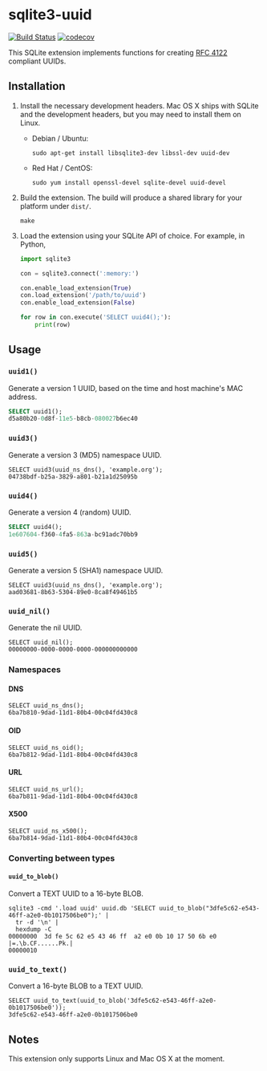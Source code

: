 # sqlite3-uuid

[![Build Status](https://travis-ci.org/benwebber/sqlite3-uuid.svg?branch=master)](https://travis-ci.org/benwebber/sqlite3-uuid)
[![codecov](https://codecov.io/gh/benwebber/sqlite3-uuid/branch/master/graph/badge.svg)](https://codecov.io/gh/benwebber/sqlite3-uuid)

This SQLite extension implements functions for creating [RFC 4122](https://www.ietf.org/rfc/rfc4122.txt) compliant UUIDs.

## Installation

1. Install the necessary development headers. Mac OS X ships with SQLite and the development headers, but you may need to install them on Linux.

    * Debian / Ubuntu:

        ```
        sudo apt-get install libsqlite3-dev libssl-dev uuid-dev
        ```

    * Red Hat / CentOS:

        ```
        sudo yum install openssl-devel sqlite-devel uuid-devel
        ```

2. Build the extension. The build will produce a shared library for your platform under `dist/`.

    ```
    make
    ```

2. Load the extension using your SQLite API of choice. For example, in Python,

    ```python
    import sqlite3

    con = sqlite3.connect(':memory:')

    con.enable_load_extension(True)
    con.load_extension('/path/to/uuid')
    con.enable_load_extension(False)

    for row in con.execute('SELECT uuid4();'):
        print(row)
    ```

## Usage

### `uuid1()`

Generate a version 1 UUID, based on the time and host machine's MAC address.

```sql
SELECT uuid1();
d5a80b20-0d8f-11e5-b8cb-080027b6ec40
```

### `uuid3()`

Generate a version 3 (MD5) namespace UUID.

```
SELECT uuid3(uuid_ns_dns(), 'example.org');
04738bdf-b25a-3829-a801-b21a1d25095b
```

### `uuid4()`

Generate a version 4 (random) UUID.

```sql
SELECT uuid4();
1e607604-f360-4fa5-863a-bc91adc70bb9
```

### `uuid5()`

Generate a version 5 (SHA1) namespace UUID.

```
SELECT uuid3(uuid_ns_dns(), 'example.org');
aad03681-8b63-5304-89e0-8ca8f49461b5
```

### `uuid_nil()`

Generate the nil UUID.

```
SELECT uuid_nil();
00000000-0000-0000-0000-000000000000
```

### Namespaces

#### DNS

```
SELECT uuid_ns_dns();
6ba7b810-9dad-11d1-80b4-00c04fd430c8
```

#### OID

```
SELECT uuid_ns_oid();
6ba7b812-9dad-11d1-80b4-00c04fd430c8
```

#### URL

```
SELECT uuid_ns_url();
6ba7b811-9dad-11d1-80b4-00c04fd430c8
```

#### X500

```
SELECT uuid_ns_x500();
6ba7b814-9dad-11d1-80b4-00c04fd430c8
```

### Converting between types

#### `uuid_to_blob()`

Convert a TEXT UUID to a 16-byte BLOB.

```
sqlite3 -cmd '.load uuid' uuid.db 'SELECT uuid_to_blob("3dfe5c62-e543-46ff-a2e0-0b1017506be0");' |
  tr -d '\n' |
  hexdump -C
00000000  3d fe 5c 62 e5 43 46 ff  a2 e0 0b 10 17 50 6b e0  |=.\b.CF......Pk.|
00000010
```

### `uuid_to_text()`

Convert a 16-byte BLOB to a TEXT UUID.

```
SELECT uuid_to_text(uuid_to_blob('3dfe5c62-e543-46ff-a2e0-0b1017506be0'));
3dfe5c62-e543-46ff-a2e0-0b1017506be0
```

## Notes

This extension only supports Linux and Mac OS X at the moment.
